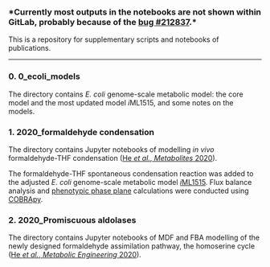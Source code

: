 ### **\*Currently most outputs in the notebooks are not shown within GitLab, probably because of the [bug #212837](https://gitlab.com/gitlab-org/gitlab/-/issues/212837).***

This is a repository for supplementary scripts and notebooks of publications.

---
### 0. 0_ecoli_models
The directory contains *E. coli* genome-scale metabolic model: the core model and the most updated model *i*ML1515, 
and some notes on the models. 

### 1. 2020_formaldehyde condensation
The directory contains Jupyter notebooks of modelling _in vivo_ formaldehyde-THF
condensation ([He *et al.*, *Metabolites* 2020](https://doi.org/10.3390/metabo10020065)). 

The formaldehyde-THF spontaneous condensation reaction was added to the 
adjusted *E. coli* genome-scale metabolic model [*i*ML1515](https://doi.org/10.1038/nbt.3956). 
Flux balance analysis and [phenotypic phase plane](https://doi.org/10.1002/bit.10047) 
calculations were conducted using [COBRApy](https://doi.org/10.1186/1752-0509-7-74).


### 2. 2020_Promiscuous aldolases
The directory contains Jupyter notebooks of MDF and FBA modelling of the newly designed formaldehyde assimilation pathway, the homoserine cycle ([He *et al.*, *Metabolic Engineering* 2020](https://doi.org/10.1016/j.ymben.2020.03.002)).